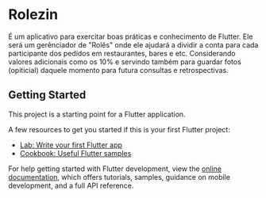 # Rolezin

É um aplicativo para exercitar boas práticas e conhecimento de Flutter.
Ele será um gerênciador de "Rolês" onde ele ajudará a dividir a conta para cada participante
dos pedidos em restaurantes, bares e etc. Considerando valores adicionais como os 10% e
servindo também para guardar fotos (opiticial) daquele momento para futura consultas e retrospectivas.

## Getting Started

This project is a starting point for a Flutter application.

A few resources to get you started if this is your first Flutter project:

- [Lab: Write your first Flutter app](https://docs.flutter.dev/get-started/codelab)
- [Cookbook: Useful Flutter samples](https://docs.flutter.dev/cookbook)

For help getting started with Flutter development, view the
[online documentation](https://docs.flutter.dev/), which offers tutorials,
samples, guidance on mobile development, and a full API reference.
